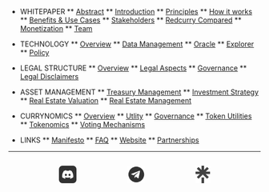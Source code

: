 <!-- docs/_sidebar.md -->
* WHITEPAPER
** [Abstract](/whitepaper/abstract.md)
** [Introduction](/whitepaper/intro.md)
** [Principles](/whitepaper/manifesto.md)
** [How it works](/whitepaper/how.md)
** [Benefits & Use Cases](/whitepaper/benefits.md)
** [Stakeholders](/whitepaper/stakeholders.md)
** [Redcurry Compared](/whitepaper/compare.md)
** [Monetization](/whitepaper/monetization.md)
** [Team](/whitepaper/team.md)

* TECHNOLOGY
** [Overview](/asset/technology/overview.md)
** [Data Management](/asset/technology/management.md)
** [Oracle](/asset/technology/oracle.md)
** [Explorer](/asset/technology/explorer.md)
** [Policy](/asset/technology/transparency.md)

* LEGAL STRUCTURE
** [Overview](/asset/legal/overview.md)
** [Legal Aspects](/asset/legal/aspects.md)
** [Governance](/asset/legal/governance.md)
** [Legal Disclaimers](/asset/legal/disclaimers.md)

* ASSET MANAGEMENT
** [Treasury Management](/asset/treasury/management.md)
** [Investment Strategy](/asset/treasury/strategy.md)
** [Real Estate Valuation](/asset/treasury/valuation.md)
** [Real Estate Management](/asset/treasury/re.md)

* CURRYNOMICS
** [Overview](/asset/dao/overview.md)
** [Utlity](/asset/dao/utility.md)
** [Governance](/asset/dao/governance.md)
** [Token Utilities](/asset/dao/utilities.md)
** [Tokenomics](/asset/dao/economics.md)
** [Voting Mechanisms](/asset/dao/voting.md)

* LINKS
** [<span style="text-decoration: underline">Manifesto</span>](https://redcurry.co/manifesto)
** [<span style="text-decoration: underline">FAQ</span>](https://redcurry.co/faq)
** [<span style="text-decoration: underline">Website</span>](https://redcurry.co)
** [<span style="text-decoration: underline">Partnerships</span>](https://redcurry.co/partners)
---
<div style="display:flex; margin-top: 2em;justify-content: space-evenly; opacity:0.8">
  <a href="https://discord.gg/z8kgCvxtea" target="_blank"><img style="height:35px;" src="./media/icon/discord_b.png" alt="Discord"></a>
  <a href="https://t.me/RedcurryOfficial" target="_blank"><img style="height:35px;"src="./media/icon/telegram_b.png" alt="Telegram"></a>
    <a href="https://linktr.ee/redcurry" target="_blank"><img style="height:35px;"src="./media/icon/linktree_b.png" alt="Linktree"></a>
</div>